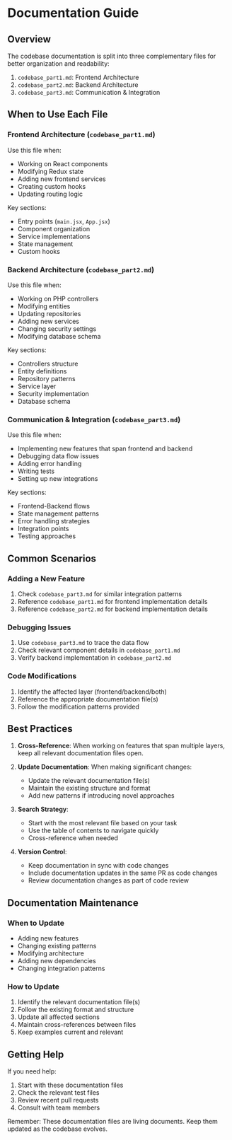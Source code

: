 # Documentation Guide

## Overview

The codebase documentation is split into three complementary files for better organization and readability:

1. `codebase_part1.md`: Frontend Architecture
2. `codebase_part2.md`: Backend Architecture
3. `codebase_part3.md`: Communication & Integration

## When to Use Each File

### Frontend Architecture (`codebase_part1.md`)
Use this file when:
- Working on React components
- Modifying Redux state
- Adding new frontend services
- Creating custom hooks
- Updating routing logic

Key sections:
- Entry points (`main.jsx`, `App.jsx`)
- Component organization
- Service implementations
- State management
- Custom hooks

### Backend Architecture (`codebase_part2.md`)
Use this file when:
- Working on PHP controllers
- Modifying entities
- Updating repositories
- Adding new services
- Changing security settings
- Modifying database schema

Key sections:
- Controllers structure
- Entity definitions
- Repository patterns
- Service layer
- Security implementation
- Database schema

### Communication & Integration (`codebase_part3.md`)
Use this file when:
- Implementing new features that span frontend and backend
- Debugging data flow issues
- Adding error handling
- Writing tests
- Setting up new integrations

Key sections:
- Frontend-Backend flows
- State management patterns
- Error handling strategies
- Integration points
- Testing approaches

## Common Scenarios

### Adding a New Feature
1. Check `codebase_part3.md` for similar integration patterns
2. Reference `codebase_part1.md` for frontend implementation details
3. Reference `codebase_part2.md` for backend implementation details

### Debugging Issues
1. Use `codebase_part3.md` to trace the data flow
2. Check relevant component details in `codebase_part1.md`
3. Verify backend implementation in `codebase_part2.md`

### Code Modifications
1. Identify the affected layer (frontend/backend/both)
2. Reference the appropriate documentation file(s)
3. Follow the modification patterns provided

## Best Practices

1. **Cross-Reference**: When working on features that span multiple layers, keep all relevant documentation files open.

2. **Update Documentation**: When making significant changes:
   - Update the relevant documentation file(s)
   - Maintain the existing structure and format
   - Add new patterns if introducing novel approaches

3. **Search Strategy**:
   - Start with the most relevant file based on your task
   - Use the table of contents to navigate quickly
   - Cross-reference when needed

4. **Version Control**:
   - Keep documentation in sync with code changes
   - Include documentation updates in the same PR as code changes
   - Review documentation changes as part of code review

## Documentation Maintenance

### When to Update
- Adding new features
- Changing existing patterns
- Modifying architecture
- Adding new dependencies
- Changing integration patterns

### How to Update
1. Identify the relevant documentation file(s)
2. Follow the existing format and structure
3. Update all affected sections
4. Maintain cross-references between files
5. Keep examples current and relevant

## Getting Help

If you need help:
1. Start with these documentation files
2. Check the relevant test files
3. Review recent pull requests
4. Consult with team members

Remember: These documentation files are living documents. Keep them updated as the codebase evolves. 